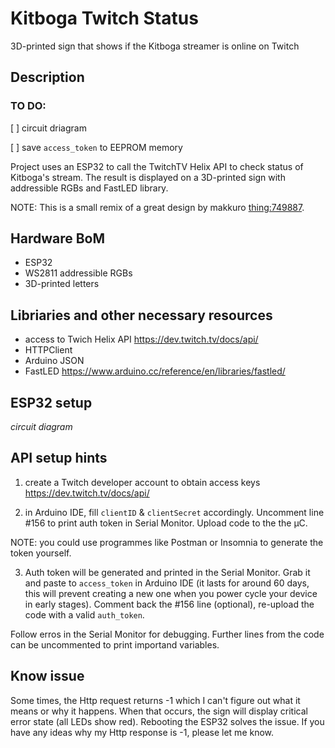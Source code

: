 # Kitboga Twitch Status

3D-printed sign that shows if the Kitboga streamer is online on Twitch

## Description

### TO DO:

[ ] circuit driagram

[ ] save `access_token` to EEPROM memory

Project uses an ESP32 to call the TwitchTV Helix API to check status of Kitboga's stream. The result is displayed on a 3D-printed sign with addressible RGBs and FastLED library.

NOTE: This is a small remix of a great design by makkuro [thing:749887](https://www.thingiverse.com/thing:749887).

## Hardware BoM

- ESP32
- WS2811 addressible RGBs
- 3D-printed letters

## Libriaries and other necessary resources

- access to Twich Helix API https://dev.twitch.tv/docs/api/
- HTTPClient
- Arduino JSON
- FastLED https://www.arduino.cc/reference/en/libraries/fastled/

## ESP32 setup

_circuit diagram_

## API setup hints

1. create a Twitch developer account to obtain access keys https://dev.twitch.tv/docs/api/

2. in Arduino IDE, fill `clientID` & `clientSecret` accordingly. Uncomment line #156 to print auth token in Serial Monitor.
   Upload code to the the μC.

NOTE: you could use programmes like Postman or Insomnia to generate the token yourself.

3. Auth token will be generated and printed in the Serial Monitor. Grab it and paste to `access_token` in Arduino IDE (it lasts for around 60 days, this will prevent creating a new one when you power cycle your device in early stages). Comment back the #156 line (optional), re-upload the code with a valid `auth_token`.

Follow erros in the Serial Monitor for debugging. Further lines from the code can be uncommented to print importand variables.

## Know issue

Some times, the Http request returns -1 which I can't figure out what it means or why it happens. When that occurs, the sign will display critical error state (all LEDs show red). Rebooting the ESP32 solves the issue. If you have any ideas why my Http response is -1, please let me know.
